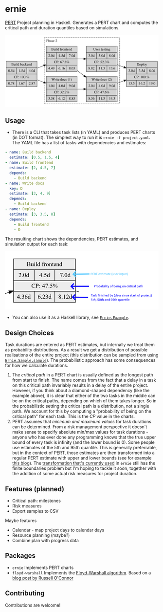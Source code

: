 # ernie

[PERT](https://en.wikipedia.org/wiki/Program_evaluation_and_review_technique) Project planning in Haskell. Generates a PERT chart and computes the critical path and duration quantiles based on simulations.

![docs/example.svg](docs/example.svg)

## Usage

* There is a CLI that takes task lists (in YAML) and produces PERT charts (in DOT format). The simplest way to run it is `ernie -f project.yaml`. The YAML file has a list of tasks with dependencies and estimates:

```yaml
- name: Build backend
  estimate: [0.5, 1.5, 4]
- name: Build frontend
  estimate: [2, 4.5, 7]
  depends:
    - Build backend
- name: Write docs
  key: D
  estimate: [3, 4, 9]
  depends:
    - Build backend
- name: Deploy
  estimate: [3, 3.5, 8]
  depends:
    - Build frontend
    - D
```

The resulting chart shows the dependencies, PERT estimates, and simulation output for each task:

![docs/legend.png](docs/legend.png)

* You can also use it as a Haskell library, see [`Ernie.Example`](https://github.com/j-mueller/ernie/blob/main/src/ernie/lib/Ernie/Example.hs).

## Design Choices

Task durations are entered as PERT estimates, but internally we treat them as probability distributions. As a result we get a distribution of possible realisations of the entire project (this distribution can be sampled from using [`Ernie.Sample.sample`](https://github.com/j-mueller/ernie/blob/main/src/ernie/lib/Ernie/Sample.hs)). The probabilistic approach has some consequences for how we calculate durations.

1. The *critical path* in a PERT chart is usually defined as the longest path from start to finish. The name comes from the fact that a delay in a task on this critical path invariably results in a delay of the entire project. However, if you think about a diamond-shaped dependency (like the example above), it is clear that either of the two tasks in the middle can be on the critical paths, depending on which of them takes longer. So in the probabilistic setting the critical path is a distribution, not a single path. We account for this by computing a "probability of being on the critical path" for each task. This is the _CP_ value in the charts.
2. PERT assumes that *minimum and maximum values* for task durations can be determined. From a risk management perspective it doesn't make sense to specify absolute min/max values for task durations - anyone who has ever done any programming knows that the true upper bound of every task is infinity (and the lower bound is 0). Some people use estimates of the 5th and 95th quantile. This is generally preferrable, but in the context of PERT, those estimates are then transformed into a regular PERT estimate with upper and lower bounds (see for example [this blog](https://towardsdatascience.com/python-scenario-analysis-modeling-expert-estimates-with-the-beta-pert-distribution-22a5e90cfa79)). The [transformation that's currently used](https://github.com/j-mueller/ernie/blob/main/src/ernie/lib/Ernie/PERT.hs#L57-L69) in `ernie` still has the finite boundaries problem but I'm hoping to tackle it soon, together with the addition of some actual risk measures for project duration.

## Features (planned)

* Critical path: milestones
* Risk measures
* Export samples to CSV

Maybe features

* Calendar - map project days to calendar days
* Resource planning (maybe?)
* Combine plan with progress data

## Packages

* `ernie` Implements PERT charts
* `floyd-warshall` Implements the [Floyd-Warshall algorithm](https://en.wikipedia.org/wiki/Floyd%E2%80%93Warshall_algorithm). Based on a [blog post by Russell O'Connor](r6.ca/blog/20110808T035622Z.html)

## Contributing

Contributions are welcome!
